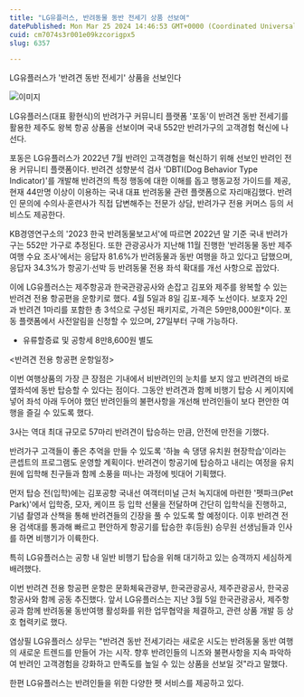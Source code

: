 ```yaml
---
title: "LG유플러스, 반려동물 동반 전세기 상품 선보여"
datePublished: Mon Mar 25 2024 14:46:53 GMT+0000 (Coordinated Universal Time)
cuid: cm7074s3r001e09kzcorigpx5
slug: 6357

---
```



LG유플러스가 '반려견 동반 전세기' 상품을 선보인다

![이미지](https://cdn.hashnode.com/res/hashnode/image/upload/v1739261065153/86a5ff1e-d459-421b-983c-743fd2199bdc.jpeg)

LG유플러스(대표 황현식)의 반려가구 커뮤니티 플랫폼 '포동'이 반려견 동반 전세기를 활용한 제주도 왕복 항공 상품을 선보이며 국내 552만 반려가구의 고객경험 혁신에 나선다.

포동은 LG유플러스가 2022년 7월 반려인 고객경험을 혁신하기 위해 선보인 반려인 전용 커뮤니티 플랫폼이다. 반려견 성향분석 검사 'DBTI(Dog Behavior Type Indicator)'를 개발해 반려견의 특정 행동에 대한 이해를 돕고 행동교정 가이드를 제공, 현재 44만명 이상이 이용하는 국내 대표 반려동물 관련 플랫폼으로 자리매김했다. 반려인 문의에 수의사·훈련사가 직접 답변해주는 전문가 상담, 반려가구 전용 커머스 등의 서비스도 제공한다.

KB경영연구소의 '2023 한국 반려동물보고서'에 따르면 2022년 말 기준 국내 반려가구는 552만 가구로 추정된다. 또한 관광공사가 지난해 11월 진행한 '반려동물 동반 제주여행 수요 조사'에서는 응답자 81.6%가 반려동물과 동반 여행을 하고 있다고 답했으며, 응답자 34.3%가 항공기·선박 등 반려동물 전용 좌석 확대를 개선 사항으로 꼽았다.

이에 LG유플러스는 제주항공과 한국관광공사와 손잡고 김포와 제주를 왕복할 수 있는 반려견 전용 항공편을 운항키로 했다. 4월 5일과 8일 김포-제주 노선이다. 보호자 2인과 반려견 1마리를 포함한 총 3석으로 구성된 패키지로, 가격은 59만8,000원*이다. 포동 플랫폼에서 사전알림을 신청할 수 있으며, 27일부터 구매 가능하다.

* 유류할증료 및 공항세 8만8,600원 별도

<반려견 전용 항공편 운항일정>

이번 여행상품의 가장 큰 장점은 기내에서 비반려인의 눈치를 보지 않고 반려견의 바로 옆좌석에 동반 탑승할 수 있다는 점이다. 그동안 반려견과 함께 비행기 탑승 시 케이지에 넣어 좌석 아래 두어야 했던 반려인들의 불편사항을 개선해 반려인들이 보다 편안한 여행을 즐길 수 있도록 했다.

3사는 역대 최대 규모로 57마리 반려견이 탑승하는 만큼, 안전에 만전을 기했다.

반려가구 고객들이 좋은 추억을 만들 수 있도록 '하늘 속 댕댕 유치원 현장학습'이라는 콘셉트의 프로그램도 운영할 계획이다. 반려견이 항공기에 탑승하고 내리는 여정을 유치원에 입학해 친구들과 함께 소풍을 떠나는 과정에 빗대어 기획했다.

먼저 탑승 전(입학)에는 김포공항 국내선 여객터미널 근처 녹지대에 마련한 '펫파크(Pet Park)'에서 입학증, 모자, 케이프 등 입학 선물을 전달하며 간단히 입학식을 진행하고, 기념 촬영과 산책을 통해 반려견들의 긴장을 풀 수 있도록 할 예정이다. 이후 반려견 전용 검색대를 통과해 빠르고 편안하게 항공기를 탑승한 후(등원) 승무원 선생님들과 인사를 하면 비행기가 이륙한다.

특히 LG유플러스는 공항 내 일반 비행기 탑승을 위해 대기하고 있는 승객까지 세심하게 배려했다.

이번 반려견 전용 항공편 운항은 문화체육관광부, 한국관광공사, 제주관광공사, 한국공항공사와 함께 공동 추진했다. 앞서 LG유플러스는 지난 3월 5일 한국관광공사, 제주항공과 함께 반려동물 동반여행 활성화를 위한 업무협약을 체결하고, 관련 상품 개발 등 상호 협력키로 했다.

염상필 LG유플러스 상무는 "반려견 동반 전세기라는 새로운 시도는 반려동물 동반 여행의 새로운 트렌드를 만들어 가는 시작. 향후 반려인들의 니즈와 불편사항을 지속 파악하여 반려인 고객경험을 강화하고 만족도를 높일 수 있는 상품을 선보일 것"라고 말했다.

한편 LG유플러스는 반려인들을 위한 다양한 펫 서비스를 제공하고 있다.